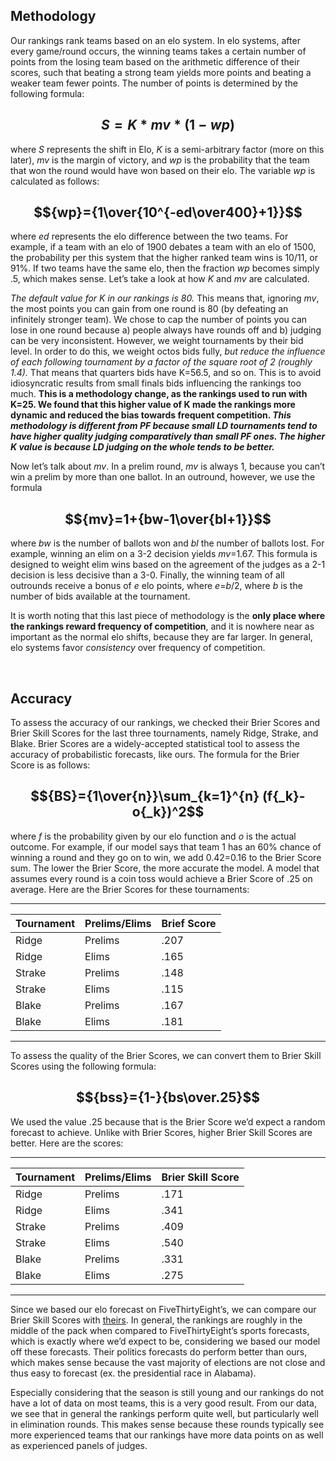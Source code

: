 **Methodology**
---------------

Our rankings rank teams based on an elo system. In elo systems, after every game/round occurs, the winning teams takes a certain number of points from the losing team based on the arithmetic difference of their scores, such that beating a strong team yields more points and beating a weaker team fewer points. The number of points is determined by the following formula:

## $$S = K*mv*(1-wp)$$

where _S_ represents the shift in Elo, _K_ is a semi-arbitrary factor (more on this later), _mv_ is the margin of victory, and _wp_ is the probability that the team that won the round would have won based on their elo. The variable _wp_ is calculated as follows:

## $${wp}={1\over{10^{-ed\over400}+1}}$$

where _ed_ represents the elo difference between the two teams. For example, if a team with an elo of 1900 debates a team with an elo of 1500, the probability per this system that the higher ranked team wins is 10/11, or 91%. If two teams have the same elo, then the fraction _wp_ becomes simply .5, which makes sense. Let’s take a look at how _K_ and _mv_ are calculated.

_The default value for K in our rankings is 80._ This means that, ignoring _mv_, the most points you can gain from one round is 80 (by defeating an infinitely stronger team). We chose to cap the number of points you can lose in one round because a) people always have rounds off and b) judging can be very inconsistent. However, we weight tournaments by their bid level. In order to do this, we weight octos bids fully, _but reduce the influence of each following tournament by a factor of the square root of 2 (roughly 1.4)._ That means that quarters bids have K=56.5, and so on. This is to avoid idiosyncratic results from small finals bids influencing the rankings too much. **This is a methodology change, as the rankings used to run with K=25. We found that this higher value of K made the rankings more dynamic and reduced the bias towards frequent competition. _This methodology is different from PF because small LD tournaments tend to have higher quality judging comparatively than small PF ones. The higher K value is because LD judging on the whole tends to be better._**

Now let’s talk about _mv_. In a prelim round, _mv_ is always 1, because you can’t win a prelim by more than one ballot. In an outround, however, we use the formula

## $${mv}=1+{bw-1\over{bl+1}}$$

where _bw_ is the number of ballots won and _bl_ the number of ballots lost. For example, winning an elim on a 3-2 decision yields _mv_\=1.67. This formula is designed to weight elim wins based on the agreement of the judges as a 2-1 decision is less decisive than a 3-0. Finally, the winning team of all outrounds receive a bonus of _e_ elo points, where _e_\=_b_/2, where _b_ is the number of bids available at the tournament.

It is worth noting that this last piece of methodology is the **only place where the rankings reward frequency of competition**, and it is nowhere near as important as the normal elo shifts, because they are far larger. In general, elo systems favor _consistency_ over frequency of competition.

‍

Accuracy
--------

To assess the accuracy of our rankings, we checked their Brier Scores and Brier Skill Scores for the last three tournaments, namely Ridge, Strake, and Blake. Brier Scores are a widely-accepted statistical tool to assess the accuracy of probabilistic forecasts, like ours. The formula for the Brier Score is as follows:

## $${BS}={1\over{n}}\sum_{k=1}^{n} (f{_k}-o{_k})^2$$

where _f_ is the probability given by our elo function and _o_ is the actual outcome. For example, if our model says that team 1 has an 60% chance of winning a round and they go on to win, we add 0.42\=0.16 to the Brier Score sum. The lower the Brier Score, the more accurate the model. A model that assumes every round is a coin toss would achieve a Brier Score of .25 on average. Here are the Brier Scores for these tournaments:
___
| Tournament | Prelims/Elims | Brief Score |
|------------|---------------|-------------|
| Ridge      | Prelims       | .207        |
| Ridge      | Elims         | .165        |
| Strake     | Prelims       | .148        |
| Strake     | Elims         | .115        |
| Blake      | Prelims       | .167        |
| Blake      | Elims         | .181        |
___

To assess the quality of the Brier Scores, we can convert them to Brier Skill Scores using the following formula:

## $${bss}={1-}{bs\over.25}$$

We used the value .25 because that is the Brier Score we’d expect a random forecast to achieve. Unlike with Brier Scores, higher Brier Skill Scores are better. Here are the scores:

___
| Tournament | Prelims/Elims | Brier Skill Score |
|------------|---------------|-------------|
| Ridge      | Prelims       | .171        |
| Ridge      | Elims         | .341        |
| Strake     | Prelims       | .409        |
| Strake     | Elims         | .540        |
| Blake      | Prelims       | .331        |
| Blake      | Elims         | .275        |
___

Since we based our elo forecast on FiveThirtyEight’s, we can compare our Brier Skill Scores with [theirs](https://projects.fivethirtyeight.com/checking-our-work/). In general, the rankings are roughly in the middle of the pack when compared to FiveThirtyEight’s sports forecasts, which is exactly where we’d expect to be, considering we based our model off these forecasts. Their politics forecasts do perform better than ours, which makes sense because the vast majority of elections are not close and thus easy to forecast (ex. the presidential race in Alabama).

Especially considering that the season is still young and our rankings do not have a lot of data on most teams, this is a very good result. From our data, we see that in general the rankings perform quite well, but particularly well in elimination rounds. This makes sense because these rounds typically see more experienced teams that our rankings have more data points on as well as experienced panels of judges.